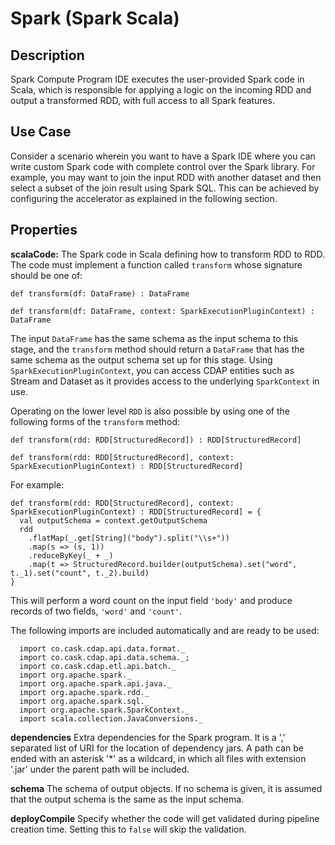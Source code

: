 # Spark (Spark Scala)

Description
-----------
Spark Compute Program IDE executes the user-provided Spark code in Scala, which is responsible for applying a logic on the incoming RDD and output a transformed RDD, with full access to all Spark features.

Use Case
--------
Consider a scenario wherein you want to have a Spark IDE where you can write custom Spark code with complete control over the Spark library. For example, you may want to join the input RDD with another dataset and then select a subset of the join result using Spark SQL. This can be achieved by configuring the accelerator as explained in the following section.

Properties
----------
**scalaCode:** The Spark code in Scala defining how to transform RDD to RDD. 
The code must implement a function called ``transform`` whose signature should be one of:

    def transform(df: DataFrame) : DataFrame

    def transform(df: DataFrame, context: SparkExecutionPluginContext) : DataFrame
    
The input ``DataFrame`` has the same schema as the input schema to this stage, and the ``transform`` method
should return a ``DataFrame`` that has the same schema as the output schema set up for this stage.
Using ``SparkExecutionPluginContext``, you can access CDAP
entities such as Stream and Dataset as it provides access to the underlying ``SparkContext`` in use.
 
Operating on the lower level ``RDD`` is also possible by using one of the following forms of the ``transform`` method:

    def transform(rdd: RDD[StructuredRecord]) : RDD[StructuredRecord]

    def transform(rdd: RDD[StructuredRecord], context: SparkExecutionPluginContext) : RDD[StructuredRecord]
   
For example:

    def transform(rdd: RDD[StructuredRecord], context: SparkExecutionPluginContext) : RDD[StructuredRecord] = {
      val outputSchema = context.getOutputSchema
      rdd
        .flatMap(_.get[String]("body").split("\\s+"))
        .map(s => (s, 1))
        .reduceByKey(_ + _)
        .map(t => StructuredRecord.builder(outputSchema).set("word", t._1).set("count", t._2).build)
    }
        
This will perform a word count on the input field ``'body'`` and produce records of two fields, ``'word'`` and ``'count'``.

The following imports are included automatically and are ready to be used:

      import co.cask.cdap.api.data.format._
      import co.cask.cdap.api.data.schema._;
      import co.cask.cdap.etl.api.batch._
      import org.apache.spark._
      import org.apache.spark.api.java._
      import org.apache.spark.rdd._
      import org.apache.spark.sql._
      import org.apache.spark.SparkContext._
      import scala.collection.JavaConversions._

**dependencies** Extra dependencies for the Spark program.
It is a ',' separated list of URI for the location of dependency jars.
A path can be ended with an asterisk '*' as a wildcard, in which all files with extension '.jar' under the
parent path will be included.

**schema** The schema of output objects. If no schema is given, it is assumed that the output
schema is the same as the input schema.

**deployCompile** Specify whether the code will get validated during pipeline creation time. Setting this to `false`
will skip the validation.
